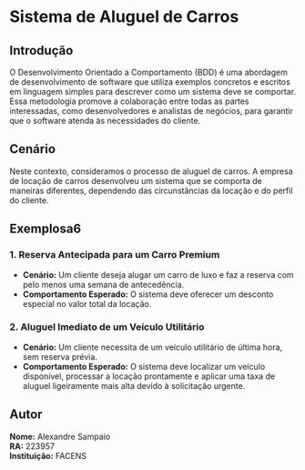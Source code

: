 # Sistema de Aluguel de Carros

## Introdução

O Desenvolvimento Orientado a Comportamento (BDD) é uma abordagem de desenvolvimento de software que utiliza exemplos concretos e escritos em linguagem simples para descrever como um sistema deve se comportar. Essa metodologia promove a colaboração entre todas as partes interessadas, como desenvolvedores e analistas de negócios, para garantir que o software atenda às necessidades do cliente.

## Cenário

Neste contexto, consideramos o processo de aluguel de carros. A empresa de locação de carros desenvolveu um sistema que se comporta de maneiras diferentes, dependendo das circunstâncias da locação e do perfil do cliente.

## Exemplosa6

### 1. Reserva Antecipada para um Carro Premium

- **Cenário:** Um cliente deseja alugar um carro de luxo e faz a reserva com pelo menos uma semana de antecedência.
- **Comportamento Esperado:** O sistema deve oferecer um desconto especial no valor total da locação.

### 2. Aluguel Imediato de um Veículo Utilitário

- **Cenário:** Um cliente necessita de um veículo utilitário de última hora, sem reserva prévia.
- **Comportamento Esperado:** O sistema deve localizar um veículo disponível, processar a locação prontamente e aplicar uma taxa de aluguel ligeiramente mais alta devido à solicitação urgente.

## Autor

**Nome:** Alexandre Sampaio  
**RA:** 223957  
**Instituição:** FACENS
